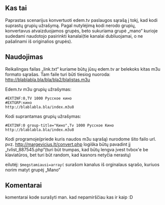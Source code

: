 ## Kas tai
Paprastas scenarijus konvertuoti edem.tv paslaugos sąrašą į tokį, kad 
kodi suprastų grupių užrašymą. Pagal nutylėjimą kodi nerodo grupių, 
konvertavus atvaizduojamos grupės, beto sukuriama grupė „mano“ kurioje
sudedami naudotojo pasirinkti kanalai(tie kanalai dubliuojamai, o ne
pašalinami iš originalios grupės).

## Naudojimas
Reikalingas failas „link.txt“ kuriame būtų jūsų edem.tv ar belekoks kitas
m3u formato sąrašas. Tam faile turi būti tiesiog nuoroda:
http://blablabla.bla/bla/bla2/blalistas.m3u

Edem.tv m3u grupių užrašymas:
```
#EXTINF:0,TV 1000 Русское кино
#EXTGRP:кино
http://blablabla.bla/index.m3u8
```

Kodi suprantamas grupių užrašymas:
```
#EXTINF:0 group-title="Кино",Tv 1000 Русское Кино
http://blablabla.bla/index.m3u8
```

Kodi programoje(priede kuris naudos m3u sąrašą) nurodome šito failo url. 
pvz. http://margevicius.lt/convert.php
logiška būtų pavadint jį „tvlist_887545.php“(turi būt trumpas, kad būtų lengva įvest tvbox'e be klaviatūros, bet turi būt random, kad kasnors netyčia nerastų)

eilutėj:
```$megstamiausi=array(``` surašom kanalus iš orginalaus sąrašo, kuriuos norim matyt grupėj „Mano“

## Komentarai
komentarai kode surašyti man. kad nepamirščiau kas ir kaip :D
